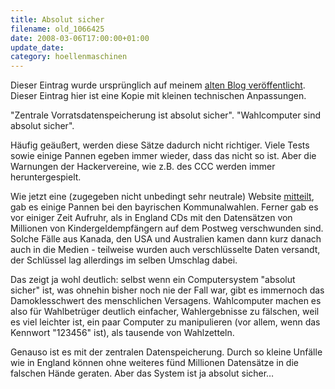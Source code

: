 ```yaml
---
title: Absolut sicher
filename: old_1066425
date: 2008-03-06T17:00:00+01:00
update_date:
category: hoellenmaschinen
---
```

Dieser Eintrag wurde ursprünglich auf meinem [alten Blog veröffentlicht](https://stu.blogger.de/stories/1066425/). Dieser Eintrag hier ist eine Kopie mit kleinen technischen Anpassungen.

"Zentrale Vorratsdatenspeicherung ist absolut sicher". "Wahlcomputer sind absolut sicher".

Häufig geäußert, werden diese Sätze dadurch nicht richtiger. Viele Tests sowie einige Pannen egeben immer wieder, dass das nicht so ist. Aber die Warnungen der Hackervereine, wie z.B. des CCC werden immer heruntergespielt.

Wie jetzt eine (zugegeben nicht unbedingt sehr neutrale) Website [mitteilt](http://www.gulli.com/news/bayerische-kommunalwahl-2008-03-06/), gab es einige Pannen bei den bayrischen Kommunalwahlen. Ferner gab es vor einiger Zeit Aufruhr, als in England CDs mit den Datensätzen von Millionen von Kindergeldempfängern auf dem Postweg verschwunden sind. Solche Fälle aus Kanada, den USA und Australien kamen dann kurz danach auch in die Medien - teilweise wurden auch verschlüsselte Daten versandt, der Schlüssel lag allerdings im selben Umschlag dabei.

Das zeigt ja wohl deutlich: selbst wenn ein Computersystem "absolut sicher" ist, was ohnehin bisher noch nie der Fall war, gibt es immernoch das Damoklesschwert des menschlichen Versagens.
Wahlcomputer machen es also für Wahlbetrüger deutlich einfacher, Wahlergebnisse zu fälschen, weil es viel leichter ist, ein paar Computer zu manipulieren (vor allem, wenn das Kennwort "123456" ist), als tausende von Wahlzetteln.

Genauso ist es mit der zentralen Datenspeicherung. Durch so kleine Unfälle wie in England können ohne weiteres fünd Millionen Datensätze in die falschen Hände geraten. Aber das System ist ja absolut sicher…
